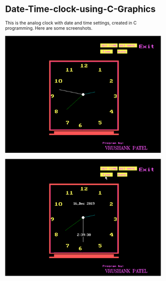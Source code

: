 # Date-Time-clock-using-C-Graphics
This is the analog clock with date and time settings, created in C programming.
Here are some screenshots.<br><br>
![Image not found](https://github.com/VrushankPatel/Date-Time-clock-using-C-Graphics/blob/master/Screenshots/1.png)<br><br>
![Image not found](https://github.com/VrushankPatel/Date-Time-clock-using-C-Graphics/blob/master/Screenshots/2.png)
